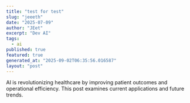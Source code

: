 ```yaml
---
title: "test for test"
slug: "jeeeth"
date: "2025-07-09"
author: "JEet"
excerpt: "Dev AI"
tags:
  - ai
published: true
featured: true
generated_at: "2025-09-02T06:35:56.016587"
layout: "post"
---
```


AI is revolutionizing healthcare by improving patient outcomes and operational efficiency. This post examines current applications and future trends.